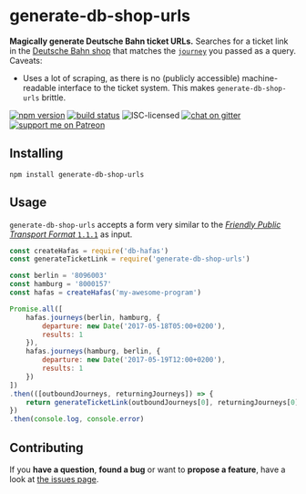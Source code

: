 # generate-db-shop-urls

**Magically generate Deutsche Bahn ticket URLs.** Searches for a ticket link in the [Deutsche Bahn shop](https://www.bahn.de/) that matches the [`journey`](https://github.com/public-transport/friendly-public-transport-format/blob/1.0.2/spec/readme.md#journey) you passed as a query. Caveats:

- Uses a lot of scraping, as there is no (publicly accessible) machine-readable interface to the ticket system. This makes `generate-db-shop-urls` brittle.

[![npm version](https://img.shields.io/npm/v/generate-db-shop-urls.svg)](https://www.npmjs.com/package/generate-db-shop-urls)
[![build status](https://img.shields.io/travis/derhuerst/generate-db-shop-urls.svg?branch=master)](https://travis-ci.org/derhuerst/generate-db-shop-urls)
![ISC-licensed](https://img.shields.io/github/license/derhuerst/generate-db-shop-urls.svg)
[![chat on gitter](https://badges.gitter.im/derhuerst.svg)](https://gitter.im/derhuerst)
[![support me on Patreon](https://img.shields.io/badge/support%20me-on%20patreon-fa7664.svg)](https://patreon.com/derhuerst)


## Installing

```shell
npm install generate-db-shop-urls
```


## Usage

`generate-db-shop-urls` accepts a form very similar to the [*Friendly Public Transport Format* `1.1.1`](https://github.com/public-transport/friendly-public-transport-format/blob/1.1.1/spec/readme.md) as input.

```js
const createHafas = require('db-hafas')
const generateTicketLink = require('generate-db-shop-urls')

const berlin = '8096003'
const hamburg = '8000157'
const hafas = createHafas('my-awesome-program')

Promise.all([
	hafas.journeys(berlin, hamburg, {
		departure: new Date('2017-05-18T05:00+0200'),
		results: 1
	}),
	hafas.journeys(hamburg, berlin, {
		departure: new Date('2017-05-19T12:00+0200'),
		results: 1
	})
])
.then(([outboundJourneys, returningJourneys]) => {
	return generateTicketLink(outboundJourneys[0], returningJourneys[0])
})
.then(console.log, console.error)
```


## Contributing

If you **have a question**, **found a bug** or want to **propose a feature**, have a look at [the issues page](https://github.com/derhuerst/generate-db-shop-urls/issues).
